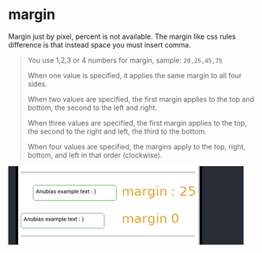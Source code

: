 # margin

Margin just by pixel, percent is not available. The margin like css rules difference is that instead
space you must insert comma.

> You use 1,2,3 or 4 numbers for margin, sample: `20,25,45,75`
> 
>  When one value is specified, it applies the same margin to all four sides.
> 
> When two values are specified, the first margin applies to the top and bottom, the second to the left and right.
> 
> When three values are specified, the first margin applies to the top, the second to the right and left, the third to the bottom.
> 
> When four values are specified, the margins apply to the top, right, bottom, and left in that order (clockwise).

![alt text](../assets/images/properties/margin.png)

